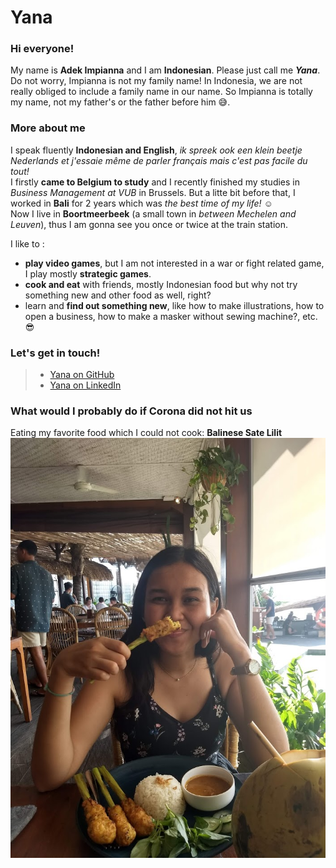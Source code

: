 # Yana

### Hi everyone!
My name is **Adek Impianna** and I am **Indonesian**. Please just call me _**Yana**_.  
Do not worry, Impianna is not my family name! In Indonesia, we are not really obliged to include a family name in our name. So Impianna is totally my name, not my father's or the father before him :sweat_smile:.  

### More about me  
I speak fluently **Indonesian and English**, _ik spreek ook een klein beetje Nederlands et j'essaie même de parler français mais c'est pas facile du tout!_  
I firstly **came to Belgium to study** and I recently finished my studies in _Business Management at VUB_ in Brussels.
But a litte bit before that, I worked in **Bali** for 2 years which was _the best time of my life!_ :relaxed:  
Now I live in **Boortmeerbeek** (a small town in _between Mechelen and Leuven_), thus I am gonna see you once or twice at the train station.  

I like to :
* **play video games**, but I am not interested in a war or fight related game, I play mostly **strategic games**.
* **cook and eat** with friends, mostly Indonesian food but why not try something new and other food as well, right?  
* learn and **find out something new**, like how to make illustrations, how to open a business, how to make a masker without sewing machine?, etc. :sunglasses:   

### Let's get in touch!  
> * [Yana on GitHub](https://github.com/adekimpianna)  
> * [Yana on LinkedIn](https://www.linkedin.com/in/adek-impianna-62a119161/)



### What would I probably do if Corona did not hit us
Eating my favorite food which I could not cook: **Balinese Sate Lilit**  
![Yana](https://github.com/adekimpianna/MyFirstRepository/blob/master/2020-05-10-20-05-00.jpeg)